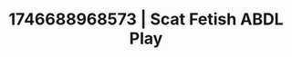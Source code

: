 ---
categories:
- Fantasy surrender
- Lustful narration
- AI-generated
- Cosplay
- BookTok after dark
- Latex & lace
- ASMR
- Dirty mind games
image: /assets/images/1746688968573.jpg
layout: post
seo:
  description: Featured content with sensual Scat Fetish, ABDL Play. HD images available.
  keywords: Scat Fetish, ABDL Play
  og_image: /assets/images/1746688968573.jpg
  schema_type: VisualArtwork
tags:
- '#1746688968573'
- ABDL Play
- Scat Fetish
title: 1746688968573 | Scat Fetish ABDL Play
---